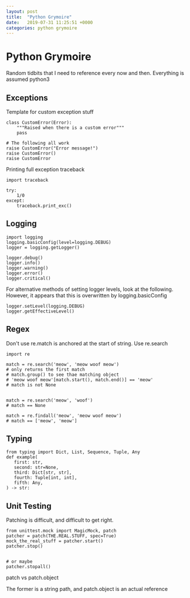 ```yaml
---
layout: post
title:  "Python Grymoire"
date:   2019-07-31 11:25:51 +0000
categories: python grymoire
---
```


# Python Grymoire

Random tidbits that I need to reference every now and then. Everything is assumed python3

## Exceptions

Template for custom exception stuff

```
class CustomError(Error):
    """Raised when there is a custom error"""
    pass

# The following all work
raise CustomError("Error message!")
raise CustomError()
raise CustomError
```

Printing full exception traceback
```
import traceback

try:
    1/0
except:
    traceback.print_exc()
```

## Logging

```
import logging
logging.basicConfig(level=logging.DEBUG)
logger = logging.getLogger()

logger.debug()
logger.info()
logger.warning()
logger.error()
logger.critical()
```

For alternative methods of setting logger levels, look at the following. However, it appears that this is overwritten by logging.basicConfig

```
logger.setLevel(logging.DEBUG)
logger.getEffectiveLevel()
```

## Regex

Don't use re.match is anchored at the start of string. Use re.search

```
import re

match = re.search('meow', 'meow woof meow')
# only returns the first match
# match.group() to see thae matching object
# 'meow woof meow'[match.start(), match.end()] == 'meow'
# match is not None


match = re.search('meow', 'woof')
# match == None

match = re.findall('meow', 'meow woof meow')
# match == ['meow', 'meow']
```

## Typing

```
from typing import Dict, List, Sequence, Tuple, Any
def example(
   first: str,
   second: str=None,
   third: Dict[str, str],
   fourth: Tuple[int, int],
   fifth: Any,
) -> str:
```


## Unit Testing

Patching is difficult, and difficult to get right.
```
from unittest.mock import MagicMock, patch
patcher = patch(THE.REAL.STUFF, spec=True)
mock_the_real_stuff = patcher.start()
patcher.stop()


# or maybe
patcher.stopall()
```

patch vs patch.object

The former is a string path, and patch.object is an actual reference

